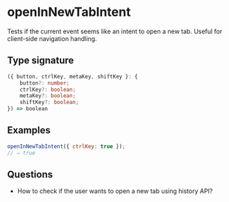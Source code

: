 # openInNewTabIntent

Tests if the current event seems like an intent to open a new tab. Useful for client-side navigation handling.

## Type signature

<!-- prettier-ignore-start -->
```typescript
({ button, ctrlKey, metaKey, shiftKey }: {
    button?: number;
    ctrlKey?: boolean;
    metaKey?: boolean;
    shiftKey?: boolean;
}) => boolean
```
<!-- prettier-ignore-end -->

## Examples

<!-- prettier-ignore-start -->
```javascript
openInNewTabIntent({ ctrlKey: true });
// ⇒ true
```
<!-- prettier-ignore-end -->

## Questions

- How to check if the user wants to open a new tab using history API?
